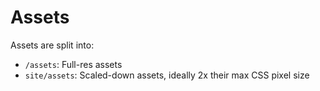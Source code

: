 # Assets

Assets are split into:

- `/assets`: Full-res assets
- `site/assets`: Scaled-down assets, ideally 2x their max CSS pixel size
